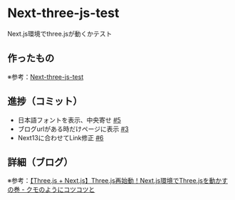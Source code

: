 # Next-three-js-test

Next.js環境でthree.jsが動くかテスト

## 作ったもの

※参考：[Next-three-js-test](https://next-three-js-test.vercel.app/)

## 進捗（コミット）

- 日本語フォントを表示、中央寄せ [#5](https://github.com/ryo-i/next-three-js-test/issues/5)
- ブログurlがある時だけページに表示 [#3](https://github.com/ryo-i/next-three-js-test/issues/3)
- Next13に合わせてLink修正 [#6](https://github.com/ryo-i/next-three-js-test/issues/6)

## 詳細（ブログ）

※参考：[【Three.js + Next.js】Three.js再始動！Next.js環境でThree.jsを動かすの巻 - クモのようにコツコツと](https://www.i-ryo.com/entry/2022/11/15/133243)